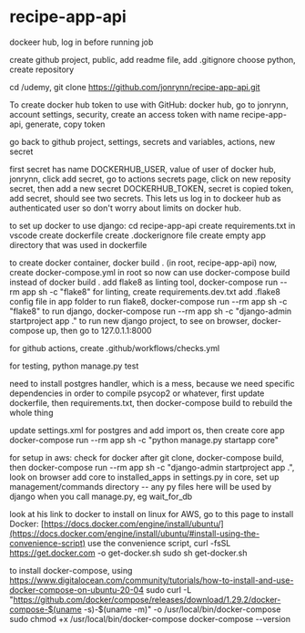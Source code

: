 # recipe-app-api
dockeer hub, log in before running job

create github project, public, add readme file, add .gitignore choose python, 
create repository

cd /udemy, git clone https://github.com/jonrynn/recipe-app-api.git

To create docker hub token to use with GitHub:
docker hub, go to jonrynn, account settings, security, create an access token with name recipe-app-api, generate, copy token

go back to github project, settings, secrets and variables, actions, new secret

first secret has name DOCKERHUB_USER, value  of user of docker hub, jonrynn, click add secret, go to actions secrets page, click on new reposity secret, then add a new secret DOCKERHUB_TOKEN, secret is copied token, add secret, should see two secrets.  This lets us log in to dockeer hub as authenticated user so don't worry about limits on docker hub.

to set up docker to use django:
cd recipe-app-api
create requirements.txt in vscode
 create dockerfile
 create .dockerignore file
 create empty app directory that was used in dockerfile

 to create docker container, docker build . (in root, recipe-app-api)
 now, create docker-compose.yml in root
 so now can use docker-compose build instead of docker build .
 add flake8 as linting tool, docker-compose run --rm app sh -c "flake8"
 for linting, create requirements.dev.txt
 add .flake8 config file in app folder
 to run flake8, docker-compose run --rm app sh -c "flake8"
 to run django, docker-compose run --rm app sh -c "django-admin startproject app ."
 to run new django project, to see on browser, docker-compose up, then go to 127.0.1.1:8000

 for github actions, create .github/workflows/checks.yml

for testing, python manage.py test

need to install postgres handler, which is a mess, because we need specific dependencies
in order to compile psycop2 or whatever, first update dockerfile, then requirements.txt,
then docker-compose build to rebuild the whole thing

update settings.xml for postgres and add import os, then create core app
docker-compose run --rm app sh -c "python manage.py startapp core"

 for setup in aws:
 check for docker
 after git clone, docker-compose build, then docker-compose run --rm app sh -c "django-admin startproject app .", look on browser
 add core to installed_apps in settings.py
 in core, set up management/commands directory -- any py files here will be
 used by django when you call manage.py, eg wait_for_db

look at his link to docker to install on linux
for AWS, go to this page to install Docker: 
[https://docs.docker.com/engine/install/ubuntu/](https://docs.docker.com/engine/install/ubuntu/#install-using-the-convenience-script)
use the convenience script, 
curl -fsSL https://get.docker.com -o get-docker.sh
sudo sh get-docker.sh

to install docker-compose, using https://www.digitalocean.com/community/tutorials/how-to-install-and-use-docker-compose-on-ubuntu-20-04
sudo curl -L "https://github.com/docker/compose/releases/download/1.29.2/docker-compose-$(uname -s)-$(uname -m)" -o /usr/local/bin/docker-compose
sudo chmod +x /usr/local/bin/docker-compose
docker-compose --version






